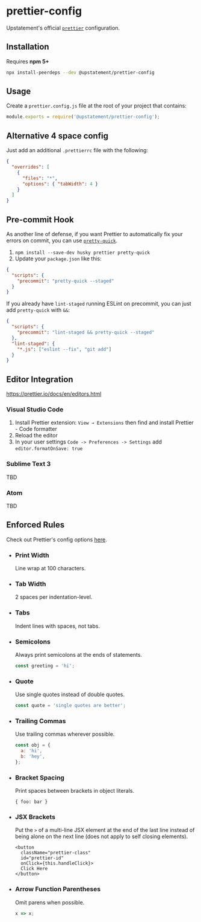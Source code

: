 # prettier-config

Upstatement's official [`prettier`](https://prettier.io) configuration.

## Installation

Requires **npm 5+**

```bash
npx install-peerdeps --dev @upstatement/prettier-config
```

## Usage

Create a `prettier.config.js` file at the root of your project that contains:

```js
module.exports = require('@upstatement/prettier-config');
```

## Alternative 4 space config

Just add an additional `.prettierrc` file with the following:

```json
{
  "overrides": [
    {
      "files": "*",
      "options": { "tabWidth": 4 }
    }
  ]
}
```

## Pre-commit Hook

As another line of defense, if you want Prettier to automatically fix your errors on commit, you can use [`pretty-quick`](https://github.com/azz/pretty-quick).

1.  `npm install --save-dev husky prettier pretty-quick`
2.  Update your `package.json` like this:

```json
{
  "scripts": {
    "precommit": "pretty-quick --staged"
  }
}
```

If you already have `lint-staged` running ESLint on precommit, you can just add `pretty-quick` with `&&`:

```json
{
  "scripts": {
    "precommit": "lint-staged && pretty-quick --staged"
  },
  "lint-staged": {
    "*.js": ["eslint --fix", "git add"]
  }
}
```

## Editor Integration

https://prettier.io/docs/en/editors.html

### Visual Studio Code

1.  Install Prettier extension: `View → Extensions` then find and install Prettier - Code formatter
2.  Reload the editor
3.  In your user settings `Code -> Preferences -> Settings` add `editor.formatOnSave: true`

### Sublime Text 3

TBD

### Atom

TBD

## Enforced Rules

Check out Prettier's config options [here](https://prettier.io/docs/en/options.html).

- ### Print Width

  Line wrap at 100 characters.

- ### Tab Width

  2 spaces per indentation-level.

- ### Tabs

  Indent lines with spaces, not tabs.

- ### Semicolons

  Always print semicolons at the ends of statements.

  ```js
  const greeting = 'hi';
  ```

- ### Quote

  Use single quotes instead of double quotes.

  ```js
  const quote = 'single quotes are better';
  ```

- ### Trailing Commas

  Use trailing commas wherever possible.

  ```js
  const obj = {
    a: 'hi',
    b: 'hey',
  };
  ```

- ### Bracket Spacing

  Print spaces between brackets in object literals.

  ```
  { foo: bar }
  ```

- ### JSX Brackets

  Put the `>` of a multi-line JSX element at the end of the last line instead of being alone on the next line (does not apply to self closing elements).

  ```
  <button
    className="prettier-class"
    id="prettier-id"
    onClick={this.handleClick}>
    Click Here
  </button>
  ```

- ### Arrow Function Parentheses

  Omit parens when possible.

  ```js
  x => x;
  ```
